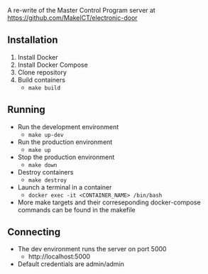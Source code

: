A re-write of the Master Control Program server at https://github.com/MakeICT/electronic-door

## Installation
1) Install Docker
2) Install Docker Compose
3) Clone repository
4) Build containers
   * `make build`

## Running
* Run the development environment
  * `make up-dev`
* Run the production environment
  * `make up`
* Stop the production environment
  * `make down`
* Destroy containers
  * `make destroy`
* Launch a terminal in a container
  * `docker exec -it <CONTAINER_NAME> /bin/bash`
* More make targets and their correseponding docker-compose commands can be found in the makefile

## Connecting
* The dev environment runs the server on port 5000
  * http://localhost:5000
* Default credentials are admin/admin